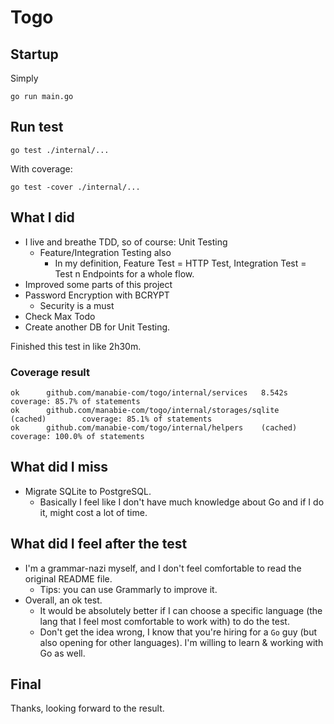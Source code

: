 # Togo

## Startup
Simply

```shell
go run main.go
```

## Run test
```shell
go test ./internal/...
```

With coverage:
```shell
go test -cover ./internal/...
```

## What I did
- I live and breathe TDD, so of course: Unit Testing
  - Feature/Integration Testing also
    - In my definition, Feature Test = HTTP Test, Integration Test = Test n Endpoints for a whole flow.
- Improved some parts of this project
- Password Encryption with BCRYPT
  - Security is a must
- Check Max Todo
- Create another DB for Unit Testing.

Finished this test in like 2h30m.

### Coverage result
```text
ok      github.com/manabie-com/togo/internal/services   8.542s  coverage: 85.7% of statements
ok      github.com/manabie-com/togo/internal/storages/sqlite    (cached)        coverage: 85.1% of statements
ok      github.com/manabie-com/togo/internal/helpers    (cached)        coverage: 100.0% of statements
```

## What did I miss
- Migrate SQLite to PostgreSQL.
  - Basically I feel like I don't have much knowledge about Go and if I do it, might cost a lot of time.

## What did I feel after the test
- I'm a grammar-nazi myself, and I don't feel comfortable to read the original README file.
  - Tips: you can use Grammarly to improve it.
- Overall, an ok test. 
  - It would be absolutely better if I can choose a specific language (the lang that I feel most comfortable to work with) to do the test.
  - Don't get the idea wrong, I know that you're hiring for a `Go` guy (but also opening for other languages). I'm willing to learn & working with Go as well.


## Final
Thanks, looking forward to the result.